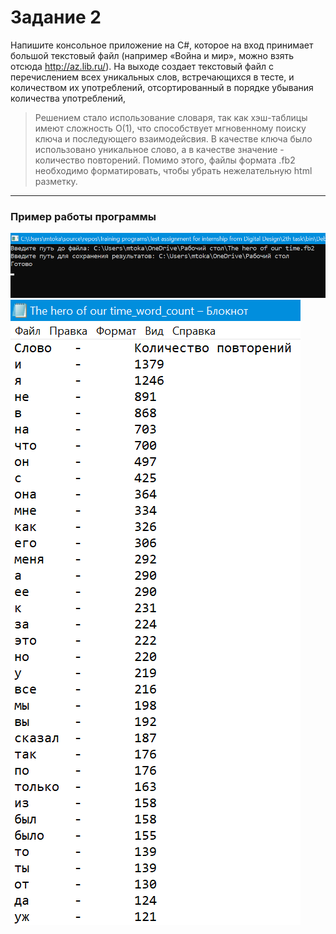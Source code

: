﻿# __Задание 2__

Напишите консольное приложение на C#, которое на вход принимает большой текстовый файл
(например «Война и мир», можно взять отсюда http://az.lib.ru/). На выходе создает текстовый
файл с перечислением всех уникальных слов, встречающихся в тесте, и количеством их
употреблений, отсортированный в порядке убывания количества употреблений,

> Решением стало использование словаря, так как хэш-таблицы имеют сложность О(1), что способствует мгновенному поиску ключа и последующего взаимодейсвия. 
> В качестве ключа было использовано уникальное слово, а в качестве значение - количество повторений.
> Помимо этого, файлы формата .fb2 необходимо форматировать, чтобы убрать нежелательную html разметку. 

***

### Пример работы программы

![test1](images/testing1.png)
![test2](images/testing2.png)